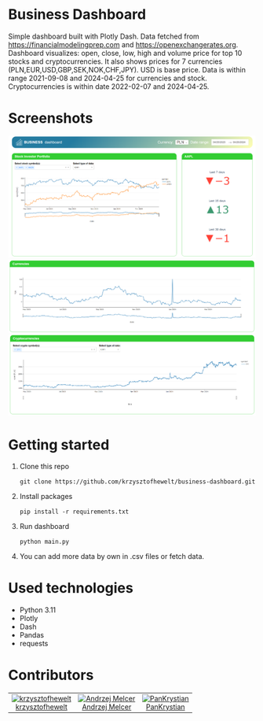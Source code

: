 # Business Dashboard

Simple dashboard built with Plotly Dash. Data fetched from https://financialmodelingprep.com and https://openexchangerates.org. 
Dashboard visualizes: open, close, low, high and volume price for top 10 stocks and cryptocurrencies. It also shows prices for 7 currencies (PLN,EUR,USD,GBP,SEK,NOK,CHF,JPY). USD is base price.
Data is within range 2021-09-08 and 2024-04-25 for currencies and stock.
Cryptocurrencies is within date 2022-02-07 and 2024-04-25.

# Screenshots
![1.png](screenshots/1.png)
![2.png](screenshots/2.png)
![3.png](screenshots/3.png)

# Getting started
1. Clone this repo
    ```
    git clone https://github.com/krzysztofhewelt/business-dashboard.git
    ```
2. Install packages
    ```
    pip install -r requirements.txt
    ```
3. Run dashboard
    ```
    python main.py
    ```
4. You can add more data by own in .csv files or fetch data.

# Used technologies
* Python 3.11
* Plotly
* Dash
* Pandas
* requests

# Contributors
<table>
<tbody>
<tr>
<td align="center">
<a href="https://github.com/krzysztofhewelt">
<img width="64" height="64" src="https://avatars.githubusercontent.com/u/24493324?v=4" alt="krzysztofhewelt"><br>
krzysztofhewelt
</a>
</td>
<td align="center">
<a href="https://github.com/amelcer">
<img width="64" height="64" src="https://avatars.githubusercontent.com/u/60044260?s=64&v=4" alt="Andrzej Melcer"><br>
Andrzej Melcer
</a>
</td>
<td align="center">
<a href="https://github.com/PanKrystian">
<img width="64" height="64" src="https://avatars.githubusercontent.com/u/168426718?v=4" alt="PanKrystian"><br>
PanKrystian
</a>
</td>
</tr>
</tbody>
</table>
